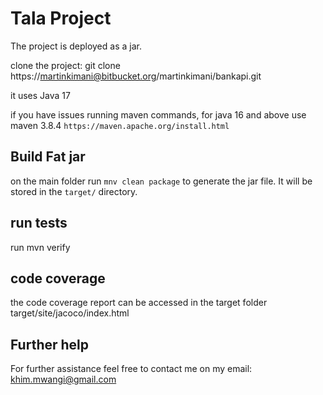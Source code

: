 # Tala Project

The project is deployed as a jar.

clone the project: git clone https://martinkimani@bitbucket.org/martinkimani/bankapi.git

it uses Java 17

if you have issues running maven commands, for java 16 and above use maven 3.8.4 `https://maven.apache.org/install.html`


## Build Fat jar

on the main folder run `mnv clean package` to generate the jar file. It will be stored in the `target/` directory.

## run tests

run mvn verify

## code coverage

the code coverage report can be accessed in the target folder target/site/jacoco/index.html

## Further help

For further assistance feel free to contact me on my email: khim.mwangi@gmail.com
